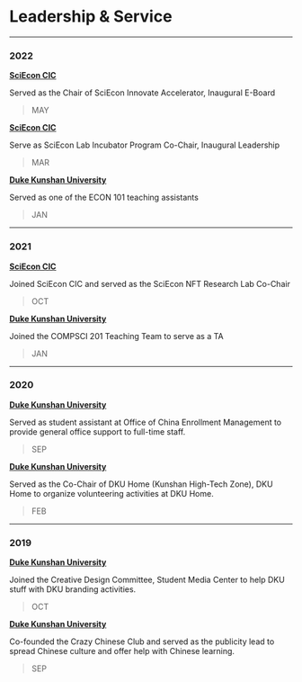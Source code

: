 # Leadership & Service

<!-- [![YUFAN](./img/logos/en-Leadership.png){: style="width:200px"}](../LeadershipService.md) -->

---

### **2022**

[**SciEcon CIC**](../Leadership/SciEconCIC.md)

Served as the Chair of SciEcon Innovate Accelerator, Inaugural E-Board

> MAY

[**SciEcon CIC**](../Leadership/SciEconCIC.md)

Serve as SciEcon Lab Incubator Program Co-Chair, Inaugural Leadership

> MAR

[**Duke Kunshan University**](../Leadership/DukeKunshan.md)

Served as one of the ECON 101 teaching assistants

> JAN

---

### **2021**

[**SciEcon CIC**](../Leadership/SciEconCIC.md)

Joined SciEcon CIC and served as the SciEcon NFT Research Lab Co-Chair

> OCT

[**Duke Kunshan University**](../Leadership/DukeKunshan.md)

Joined the COMPSCI 201 Teaching Team to serve as a TA

> JAN

---
### **2020**

[**Duke Kunshan University**](../Leadership/DukeKunshan.md)

Served as student assistant at Office of China Enrollment Management to provide general office support to full-time staff.

> SEP

[**Duke Kunshan University**](../Leadership/DukeKunshan.md)

Served as the Co-Chair of DKU Home (Kunshan High-Tech Zone), DKU Home to organize volunteering activities at DKU Home.

> FEB

---

### **2019**

[**Duke Kunshan University**](../Leadership/DukeKunshan.md)

Joined the Creative Design Committee, Student Media Center to help DKU stuff with DKU branding activities.

> OCT

[**Duke Kunshan University**](../Leadership/DukeKunshan.md)

Co-founded the Crazy Chinese Club and served as the publicity lead to spread Chinese culture and offer help with Chinese learning.

<!-- Co-Founder & Publicity Lead, Crazy Chinese Club, [**Duke Kunshan University**](../Leadership/DukeKunshan.md) -->

> SEP
